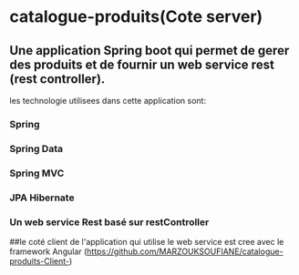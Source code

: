 # catalogue-produits(Cote server)

## Une application Spring boot qui permet de gerer des produits et de fournir un web service rest (rest controller).

les technologie utilisees dans cette application sont:
 
 ### Spring
 ### Spring Data
 ### Spring MVC
 ### JPA Hibernate
 ### Un web service Rest basé sur restController

##le coté client de l'application qui utilise le web service est cree avec le framework Angular (https://github.com/MARZOUKSOUFIANE/catalogue-produits-Client-)
